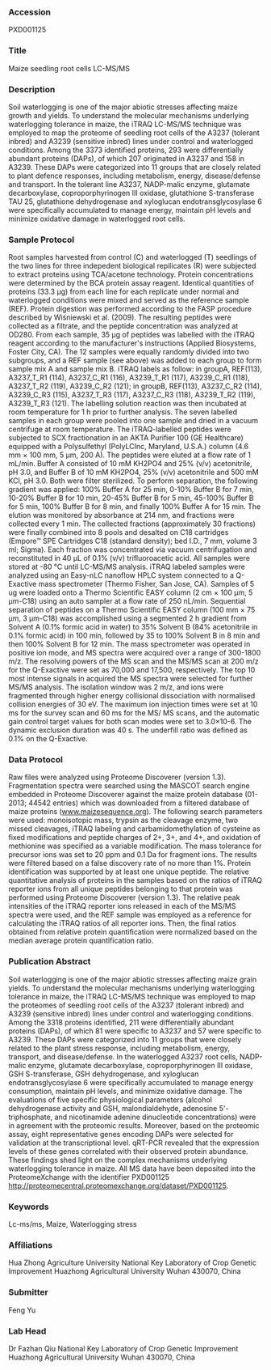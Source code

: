 ### Accession
PXD001125

### Title
Maize seedling root cells LC-MS/MS

### Description
Soil waterlogging is one of the major abiotic stresses affecting maize growth and yields. To understand the molecular mechanisms underlying waterlogging tolerance in maize, the iTRAQ LC-MS/MS technique was employed to map the proteome of seedling root cells of the A3237 (tolerant inbred) and A3239 (sensitive inbred) lines under control and waterlogged conditions. Among the 3373 identified proteins, 293 were differentially abundant proteins (DAPs), of which 207 originated in A3237 and 158 in A3239. These DAPs were categorized into 11 groups that are closely related to plant defence responses, including metabolism, energy, disease/defense and transport. In the tolerant line A3237, NADP-malic enzyme, glutamate decarboxylase, coproporphyrinogen III oxidase, glutathione S-transferase TAU 25, glutathione dehydrogenase and xyloglucan endotransglycosylase 6 were specifically accumulated to manage energy, maintain pH levels and minimize oxidative damage in waterlogged root cells.

### Sample Protocol
Root samples harvested from control (C) and waterlogged (T) seedlings of the two lines for three indepedent biological repilicates (R) were subjected to extract proteins using TCA/acetone technology. Protein concentrations were determined by the BCA protein assay reagent. Identical quantities of proteins (33.3 μg) from each line for each replicate under normal and waterlogged conditions were mixed and served as the reference sample (REF). Protein digestion was performed according to the FASP procedure described by Wiśniewski et al. (2009). The resulting peptides were collected as a filtrate, and the peptide concentration was analyzed at OD280.  From each sample, 35 μg of peptides was labelled with the iTRAQ reagent according to the manufacturer's instructions (Applied Biosystems, Foster City, CA). The 12 samples were equally randomly divided into two subgroups, and a REF sample (see above) was added to each group to form sample mix A and sample mix B.  iTRAQ labels as follow: in groupA, REF(113), A3237_T_R1 (114),  A3237_C_R1 (116), A3239_T_R1 (117), A3239_C_R1 (118), A3237_T_R2 (119), A3239_C_R2 (121); in groupB,  REF(113), A3237_C_R2 (114),  A3239_C_R3 (115), A3237_T_R3 (117), A3237_C_R3 (118), A3239_T_R2 (119), A3239_T_R3 (121). The labelling solution reaction was then incubated at room temperature for 1 h prior to further analysis. The seven labelled samples in each group were pooled into one sample and dried in a vacuum centrifuge at room temperature.  The iTRAQ-labelled peptides were subjected to SCX fractionation in an AKTA Purifier 100 (GE Healthcare) equipped with a Polysulfethyl (PolyLCInc, Maryland, U.S.A.) column (4.6 mm × 100 mm, 5 μm, 200 A). The peptides were eluted at a flow rate of 1 mL/min. Buffer A consisted of 10 mM KH2PO4 and 25% (v/v) acetonitrile, pH 3.0, and Buffer B of 10 mM KH2PO4, 25% (v/v) acetonitrile and 500 mM KCl, pH 3.0. Both were filter sterilized. To perform separation, the following gradient was applied: 100% Buffer A for 25 min, 0-10% Buffer B for 7 min, 10-20% Buffer B for 10 min, 20-45% Buffer B for 5 min, 45-100% Buffer B for 5 min, 100% Buffer B for 8 min, and finally 100% Buffer A for 15 min. The elution was monitored by absorbance at 214 nm, and fractions were collected every 1 min. The collected fractions (approximately 30 fractions) were finally combined into 8 pools and desalted on C18 cartridges (Empore™ SPE Cartridges C18 (standard density); bed I.D., 7 mm, volume 3 ml; Sigma). Each fraction was concentrated via vacuum centrifugation and reconstituted in 40 µL of 0.1% (v/v) trifluoroacetic acid. All samples were stored at -80 °C until LC-MS/MS analysis. iTRAQ labeled samples were analyzed using an Easy-nLC nanoflow HPLC system connected to a Q-Exactive mass spectrometer (Thermo Fisher, San Jose, CA). Samples of 5 ug were loaded onto a Thermo Scientific EASY column (2 cm × 100 μm, 5 μm-C18) using an auto sampler at a flow rate of 250 nL/min. Sequential separation of peptides on a Thermo Scientific EASY column (100 mm × 75 μm, 3 μm-C18) was accomplished using a segmented 2 h gradient from Solvent A (0.1% formic acid in water) to 35% Solvent B (84% acetonitrile in 0.1% formic acid) in 100 min, followed by 35 to 100% Solvent B in 8 min and then 100% Solvent B for 12 min. The mass spectrometer was operated in positive ion mode, and MS spectra were acquired over a range of 300-1800 m/z. The resolving powers of the MS scan and the MS/MS scan at 200 m/z for the Q-Exactive were set as 70,000 and 17,500, respectively. The top 10 most intense signals in acquired the MS spectra were selected for further MS/MS analysis. The isolation window was 2 m/z, and ions were fragmented through higher energy collisional dissociation with normalised collision energies of 30 eV. The maximum ion injection times were set at 10 ms for the survey scan and 60 ms for the MS/ MS scans, and the automatic gain control target values for both scan modes were set to 3.0×10-6. The dynamic exclusion duration was 40 s. The underfill ratio was defined as 0.1% on the Q-Exactive.

### Data Protocol
Raw files were analyzed using Proteome Discoverer (version 1.3). Fragmentation spectra were searched using the MASCOT search engine embedded in Proteome Discoverer against the maize protein database (01-2013; 44542 entries) which was downloaded from a filtered database of maize proteins (www.maizesequence.org). The following search parameters were used: monoisotopic mass, trypsin as the cleavage enzyme, two missed cleavages, iTRAQ labeling and carbamidomethylation of cysteine as fixed modifications and peptide charges of 2+, 3+, and 4+, and oxidation of methionine was specified as a variable modification. The mass tolerance for precursor ions was set to 20 ppm and 0.1 Da for fragment ions. The results were filtered based on a false discovery rate of no more than 1%. Protein identification was supported by at least one unique peptide.  The relative quantitative analysis of proteins in the samples based on the ratios of iTRAQ reporter ions from all unique peptides belonging to that protein was performed using Proteome Discoverer (version 1.3). The relative peak intensities of the iTRAQ reporter ions released in each of the MS/MS spectra were used, and the REF sample was employed as a reference for calculating the iTRAQ ratios of all reporter ions. Then, the final ratios obtained from relative protein quantification were normalized based on the median average protein quantification ratio.

### Publication Abstract
Soil waterlogging is one of the major abiotic stresses affecting maize grain yields. To understand the molecular mechanisms underlying waterlogging tolerance in maize, the iTRAQ LC-MS/MS technique was employed to map the proteomes of seedling root cells of the A3237 (tolerant inbred) and A3239 (sensitive inbred) lines under control and waterlogging conditions. Among the 3318 proteins identified, 211 were differentially abundant proteins (DAPs), of which 81 were specific to A3237 and 57 were specific to A3239. These DAPs were categorized into 11 groups that were closely related to the plant stress response, including metabolism, energy, transport, and disease/defense. In the waterlogged A3237 root cells, NADP-malic enzyme, glutamate decarboxylase, coproporphyrinogen III oxidase, GSH S-transferase, GSH dehydrogenase, and xyloglucan endotransglycosylase 6 were specifically accumulated to manage energy consumption, maintain pH levels, and minimize oxidative damage. The evaluations of five specific physiological parameters (alcohol dehydrogenase activity and GSH, malondialdehyde, adenosine 5'-triphosphate, and nicotinamide adenine dinucleotide concentrations) were in agreement with the proteomic results. Moreover, based on the proteomic assay, eight representative genes encoding DAPs were selected for validation at the transcriptional level. qRT-PCR revealed that the expression levels of these genes correlated with their observed protein abundance. These findings shed light on the complex mechanisms underlying waterlogging tolerance in maize. All MS data have been deposited into the ProteomeXchange with the identifier PXD001125 http://proteomecentral.proteomexchange.org/dataset/PXD001125.

### Keywords
Lc-ms/ms, Maize, Waterlogging stress

### Affiliations
Hua Zhong Agriculture University
National Key Laboratory of Crop Genetic Improvement Huazhong Agricultural University Wuhan 430070, China

### Submitter
Feng Yu

### Lab Head
Dr Fazhan Qiu
National Key Laboratory of Crop Genetic Improvement Huazhong Agricultural University Wuhan 430070, China


